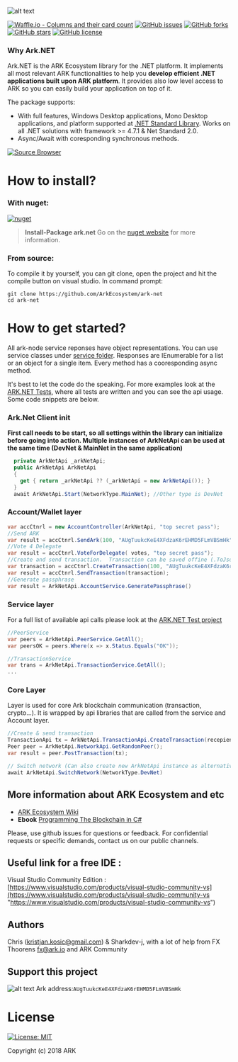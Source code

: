 ![alt text](https://github.com/kristjank/ark-net/blob/master/ark-net/res/arknet-new.png)

[![Waffle.io - Columns and their card count](https://badge.waffle.io/ArkEcosystem/ark-net.png?columns=all)](https://waffle.io/ArkEcosystem/ark-net?utm_source=badge)
[![GitHub issues](https://img.shields.io/github/issues/kristjank/ark-net.svg)](https://github.com/kristjank/ark-net/issues)&nbsp;[![GitHub forks](https://img.shields.io/github/forks/kristjank/ark-net.svg)](https://github.com/kristjank/ark-net/network)&nbsp;[![GitHub stars](https://img.shields.io/github/stars/kristjank/ark-net.svg)](https://github.com/kristjank/ark-net/stargazers)&nbsp;[![GitHub license](https://img.shields.io/badge/license-MIT-blue.svg)](https://raw.githubusercontent.com/kristjank/ark-net/master/LICENSE)

### Why Ark.NET
Ark.NET is the ARK Ecosystem library for the .NET platform. It implements all most relevant ARK functionalities to help you  **develop efficient .NET applications built upon ARK platform**. It provides also low level access to ARK so you can easily build your application on top of it. 

The package supports:
* With full features, Windows Desktop applications, Mono Desktop applications, and platform supported at [.NET Standard Library](https://docs.microsoft.com/en-us/dotnet/articles/standard/library). Works on all .NET solutions with framework >= 4.7.1 & Net Standard 2.0.
* Async/Await with coresponding synchronous methods.

[![Source Browser](https://img.shields.io/badge/Browse-Source-green.svg)](http://sourcebrowser.io/Browse/kristjank)

# How to install?

### With nuget:
[![nuget](https://img.shields.io/badge/nuget-prerelease-yellow.svg)](https://www.nuget.org/packages/ark.net/)
>**Install-Package ark.net** 
Go on the [nuget website](https://www.nuget.org/packages/ark.net/) for more information.

### From source:
To compile it by yourself, you can git clone, open the project and hit the compile button on visual studio.
In command prompt:
```
git clone https://github.com/ArkEcosystem/ark-net
cd ark-net
```
# How to get started? 

All ark-node service reponses have object representations. You can use service classes under [service folder](https://github.com/ArkEcosystem/ark-net/tree/master/ark-net/Service). Responses are IEnumerable for a list or an object for a single item.  Every method has a cooresponding async method.

It's best to let the code do the speaking. For more examples look at the [ARK.NET Tests](https://github.com/ArkEcosystem/ark-net/tree/master/ark-netTests), where all tests are written and you can see the api usage. Some code snippets are below.


### Ark.Net Client init
**First call needs to be start, so all settings within the library can initialize before going into action.   Multiple instances of ArkNetApi can be used at the same time (DevNet & MainNet in the same application)**

```c#
  private ArkNetApi _arkNetApi;
  public ArkNetApi ArkNetApi
  {
    get { return _arkNetApi ?? (_arkNetApi = new ArkNetApi()); }
  }
  await ArkNetApi.Start(NetworkType.MainNet); //Other type is DevNet
```

### Account/Wallet layer
```c#
var accCtnrl = new AccountController(ArkNetApi, "top secret pass");
//Send ARK
var result = accCtnrl.SendArk(100, "AUgTuukcKeE4XFdzaK6rEHMD5FLmVBSmHk", "Akr.Net test trans from Account");
//Vote 4 Delegate                
var result = accCtnrl.VoteForDelegate( votes, "top secret pass");
//Create and send transaction.  Transaction can be saved offine (.ToJson()) and sent later.              
var transaction = accCtnrl.CreateTransaction(100, "AUgTuukcKeE4XFdzaK6rEHMD5FLmVBSmHk", "Akr.Net test trans from Account");
var result = accCtnrl.SendTransaction(transaction);
//Generate passphrase
var result = ArkNetApi.AccountService.GeneratePassphrase()
```

### Service layer 
For a full list of available api calls please look at the  [ARK.NET Test project](https://github.com/ArkEcosystem/ark-net/blob/master/ark-netTests/)
```c#
//PeerService
var peers = ArkNetApi.PeerService.GetAll();
var peersOK = peers.Where(x => x.Status.Equals("OK"));

//TransactionService
var trans = ArkNetApi.TransactionService.GetAll();
...
```
### Core Layer 
Layer is used for core Ark blockchain communication (transaction, crypto...). It is wrapped by api libraries that are called from the service and Account layer.
```c#
//Create & send transaction
TransactionApi tx = ArkNetApi.TransactionApi.CreateTransaction(recepient, amount, description, passphrase);
Peer peer = ArkNetApi.NetworkApi.GetRandomPeer();
var result = peer.PostTransaction(tx);

// Switch network (Can also create new ArkNetApi instance as alternative solution)
await ArkNetApi.SwitchNetwork(NetworkType.DevNet)        
```

## More information about ARK Ecosystem and etc
* [ARK Ecosystem Wiki](https://github.com/ArkEcosystem/wiki)
* **Ebook** [Programming The Blockchain in C#](https://www.gitbook.com/book/programmingblockchain/programmingblockchain/details)

Please, use github issues for questions or feedback. For confidential requests or specific demands, contact us on our public channels.


## Useful link for a free IDE :
Visual Studio Community Edition : [https://www.visualstudio.com/products/visual-studio-community-vs](https://www.visualstudio.com/products/visual-studio-community-vs "https://www.visualstudio.com/products/visual-studio-community-vs")

## Authors
Chris (kristjan.kosic@gmail.com) & Sharkdev-j, with a lot of help from FX Thoorens fx@ark.io and ARK Community

## Support this project
![alt text](https://github.com/Moustikitos/arky/raw/master/ark-logo.png)
Ark address:``AUgTuukcKeE4XFdzaK6rEHMD5FLmVBSmHk``


# License
[![License: MIT](https://img.shields.io/badge/License-MIT-yellow.svg)](https://opensource.org/licenses/MIT)

Copyright (c) 2018 ARK




